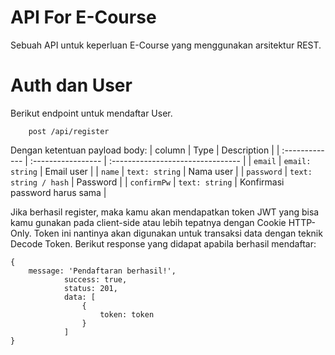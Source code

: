 # API For E-Course
Sebuah API untuk keperluan E-Course yang menggunakan arsitektur REST. 

# Auth dan User
Berikut endpoint untuk mendaftar User.
``` http
	post /api/register
```
Dengan ketentuan payload body: 
| column | Type     | Description                       |
| :------------- 	| :----------------- | :-------------------------------- 	|
| `email`   		| `email: string`		|	Email user  					|
| `name`			| `text: string`		|	Nama user 						|
| `password`		| `text: string / hash`	|	Password 						|
| `confirmPw`		| `text: string`		|	Konfirmasi password harus sama  |


Jika berhasil register, maka kamu akan mendapatkan token JWT yang bisa kamu gunakan pada client-side atau lebih tepatnya dengan Cookie HTTP-Only. Token ini nantinya akan digunakan untuk transaksi data dengan teknik Decode Token. Berikut response yang didapat apabila berhasil mendaftar:
``` http
{
	message: 'Pendaftaran berhasil!',
			success: true,
			status: 201,
			data: [
				{
					token: token
				}
			]
}
```